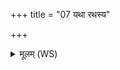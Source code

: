 +++
title = "07 यथा रथस्य"

+++
<details><summary>मूलम् (WS)</summary>

यथा रथस्य चक्रेण विपथः पांसुमस्याथः ।  
एवा ह मनो व्यस्यामि हृदं संवननाय कम् ॥ ८ ॥
</details>